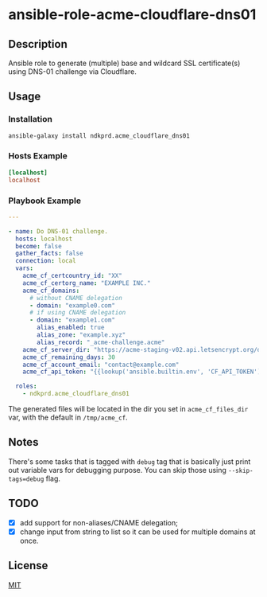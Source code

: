 # ansible-role-acme-cloudflare-dns01

## Description

Ansible role to generate (multiple) base and wildcard SSL certificate(s) using DNS-01 challenge via Cloudflare.

## Usage

### Installation

```bash
ansible-galaxy install ndkprd.acme_cloudflare_dns01
```

### Hosts Example

```ini
[localhost]
localhost
```

### Playbook Example

```yaml
---

- name: Do DNS-01 challenge.
  hosts: localhost
  become: false
  gather_facts: false
  connection: local
  vars:
    acme_cf_certcountry_id: "XX"
    acme_cf_certorg_name: "EXAMPLE INC."
    acme_cf_domains:
      # without CNAME delegation
      - domain: "example0.com"
      # if using CNAME delegation
      - domain: "example1.com"
        alias_enabled: true
        alias_zone: "example.xyz"
        alias_record: "_acme-challenge.acme"
    acme_cf_server_dir: "https://acme-staging-v02.api.letsencrypt.org/directory"
    acme_cf_remaining_days: 30
    acme_cf_account_email: "contact@example.com"
    acme_cf_api_token: "{{lookup('ansible.builtin.env', 'CF_API_TOKEN') }}"

  roles:
    - ndkprd.acme_cloudflare_dns01

```

The generated files will be located in the dir you set in 
`acme_cf_files_dir` var, with the default in `/tmp/acme_cf`.

## Notes

There's some tasks that is tagged with `debug` tag that is basically just print out variable vars for debugging purpose. You can skip those using `--skip-tags=debug` flag.

## TODO

- [x] add support for non-aliases/CNAME delegation;
- [x] change input from string to list so it can be used for multiple domains at once.

## License

[MIT](./LICENSE)
